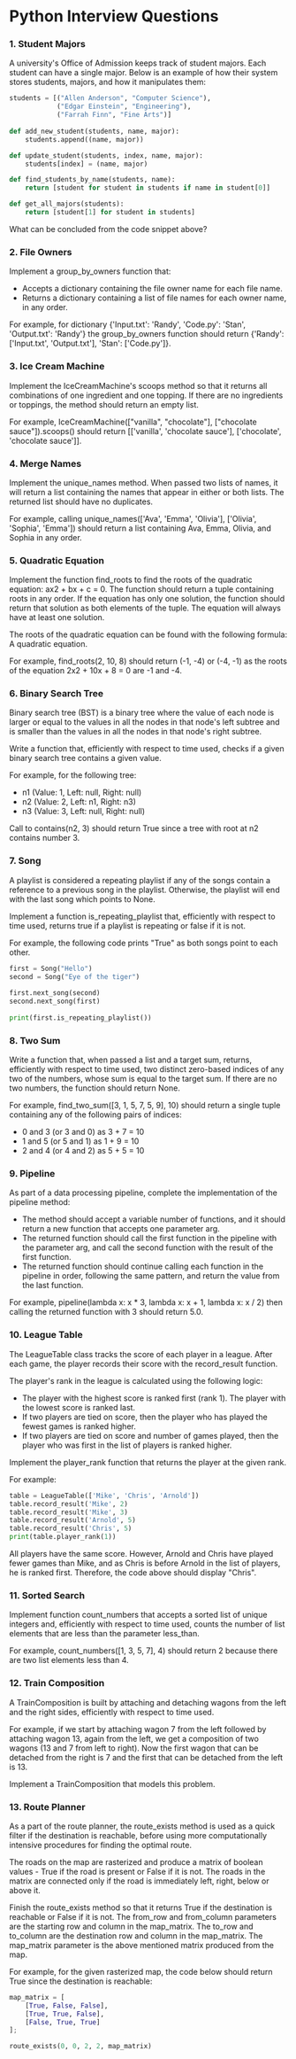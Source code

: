 # Python Interview Questions

### 1. Student Majors
A university's Office of Admission keeps track of student majors. Each student can have a single major. Below is an example of how their system stores students, majors, and how it manipulates them:
``` python
students = [("Allen Anderson", "Computer Science"),
            ("Edgar Einstein", "Engineering"),
            ("Farrah Finn", "Fine Arts")]
     
def add_new_student(students, name, major):
    students.append((name, major))

def update_student(students, index, name, major):
    students[index] = (name, major)

def find_students_by_name(students, name):
    return [student for student in students if name in student[0]]

def get_all_majors(students):
    return [student[1] for student in students]
```
What can be concluded from the code snippet above?



### 2. File Owners
Implement a group_by_owners function that:

- Accepts a dictionary containing the file owner name for each file name.
- Returns a dictionary containing a list of file names for each owner name, in any order.

For example, for dictionary {'Input.txt': 'Randy', 'Code.py': 'Stan', 'Output.txt': 'Randy'} the group_by_owners function should return {'Randy': ['Input.txt', 'Output.txt'], 'Stan': ['Code.py']}.


### 3. Ice Cream Machine
Implement the IceCreamMachine's scoops method so that it returns all combinations of one ingredient and one topping. If there are no ingredients or toppings, the method should return an empty list.

For example, IceCreamMachine(["vanilla", "chocolate"], ["chocolate sauce"]).scoops() should return [['vanilla', 'chocolate sauce'], ['chocolate', 'chocolate sauce']].


### 4. Merge Names
Implement the unique_names method. When passed two lists of names, it will return a list containing the names that appear in either or both lists. The returned list should have no duplicates.

For example, calling unique_names(['Ava', 'Emma', 'Olivia'], ['Olivia', 'Sophia', 'Emma']) should return a list containing Ava, Emma, Olivia, and Sophia in any order.


### 5. Quadratic Equation
Implement the function find_roots to find the roots of the quadratic equation: ax2 + bx + c = 0. The function should return a tuple containing roots in any order. If the equation has only one solution, the function should return that solution as both elements of the tuple. The equation will always have at least one solution.

The roots of the quadratic equation can be found with the following formula: A quadratic equation.

For example, find_roots(2, 10, 8) should return (-1, -4) or (-4, -1) as the roots of the equation 2x2 + 10x + 8 = 0 are -1 and -4.


### 6. Binary Search Tree
Binary search tree (BST) is a binary tree where the value of each node is larger or equal to the values in all the nodes in that node's left subtree and is smaller than the values in all the nodes in that node's right subtree.

Write a function that, efficiently with respect to time used, checks if a given binary search tree contains a given value.

For example, for the following tree:

- n1 (Value: 1, Left: null, Right: null)
- n2 (Value: 2, Left: n1, Right: n3)
- n3 (Value: 3, Left: null, Right: null)

Call to contains(n2, 3) should return True since a tree with root at n2 contains number 3.


### 7. Song
A playlist is considered a repeating playlist if any of the songs contain a reference to a previous song in the playlist. Otherwise, the playlist will end with the last song which points to None.

Implement a function is_repeating_playlist that, efficiently with respect to time used, returns true if a playlist is repeating or false if it is not.

For example, the following code prints "True" as both songs point to each other.
``` python
first = Song("Hello")
second = Song("Eye of the tiger")
    
first.next_song(second)
second.next_song(first)
    
print(first.is_repeating_playlist())
```


### 8. Two Sum
Write a function that, when passed a list and a target sum, returns, efficiently with respect to time used, two distinct zero-based indices of any two of the numbers, whose sum is equal to the target sum. If there are no two numbers, the function should return None.

For example, find_two_sum([3, 1, 5, 7, 5, 9], 10) should return a single tuple containing any of the following pairs of indices:

- 0 and 3 (or 3 and 0) as 3 + 7 = 10
- 1 and 5 (or 5 and 1) as 1 + 9 = 10
- 2 and 4 (or 4 and 2) as 5 + 5 = 10



### 9. Pipeline
As part of a data processing pipeline, complete the implementation of the pipeline method:

- The method should accept a variable number of functions, and it should return a new function that accepts one parameter arg.
- The returned function should call the first function in the pipeline with the parameter arg, and call the second function with the result of the first function.
- The returned function should continue calling each function in the pipeline in order, following the same pattern, and return the value from the last function.

For example, pipeline(lambda x: x * 3, lambda x: x + 1, lambda x: x / 2) then calling the returned function with 3 should return 5.0.




### 10. League Table
The LeagueTable class tracks the score of each player in a league. After each game, the player records their score with the record_result function. 

The player's rank in the league is calculated using the following logic:

- The player with the highest score is ranked first (rank 1). The player with the lowest score is ranked last.
- If two players are tied on score, then the player who has played the fewest games is ranked higher.
- If two players are tied on score and number of games played, then the player who was first in the list of players is ranked higher.

Implement the player_rank function that returns the player at the given rank.

For example:
``` python
table = LeagueTable(['Mike', 'Chris', 'Arnold'])
table.record_result('Mike', 2)
table.record_result('Mike', 3)
table.record_result('Arnold', 5)
table.record_result('Chris', 5)
print(table.player_rank(1))
```
All players have the same score. However, Arnold and Chris have played fewer games than Mike, and as Chris is before Arnold in the list of players, he is ranked first. Therefore, the code above should display "Chris".


### 11. Sorted Search
Implement function count_numbers that accepts a sorted list of unique integers and, efficiently with respect to time used, counts the number of list elements that are less than the parameter less_than.

For example, count_numbers([1, 3, 5, 7], 4) should return 2 because there are two list elements less than 4.


### 12. Train Composition
A TrainComposition is built by attaching and detaching wagons from the left and the right sides, efficiently with respect to time used.

For example, if we start by attaching wagon 7 from the left followed by attaching wagon 13, again from the left, we get a composition of two wagons (13 and 7 from left to right). Now the first wagon that can be detached from the right is 7 and the first that can be detached from the left is 13.

Implement a TrainComposition that models this problem.



### 13. Route Planner
As a part of the route planner, the route_exists method is used as a quick filter if the destination is reachable, before using more computationally intensive procedures for finding the optimal route.

The roads on the map are rasterized and produce a matrix of boolean values - True if the road is present or False if it is not. The roads in the matrix are connected only if the road is immediately left, right, below or above it.

Finish the route_exists method so that it returns True if the destination is reachable or False if it is not. The from_row and from_column parameters are the starting row and column in the map_matrix. The to_row and to_column are the destination row and column in the map_matrix. The map_matrix parameter is the above mentioned matrix produced from the map.

For example, for the given rasterized map, the code below should return True since the destination is reachable:

``` python
map_matrix = [
    [True, False, False],
    [True, True, False],
    [False, True, True]
];

route_exists(0, 0, 2, 2, map_matrix)
```

